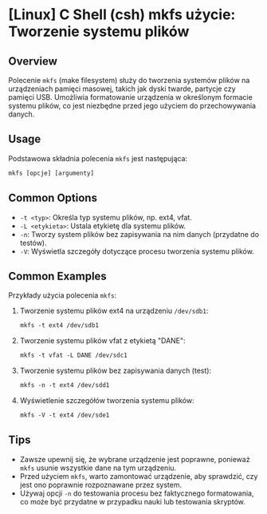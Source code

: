 # [Linux] C Shell (csh) mkfs użycie: Tworzenie systemu plików

## Overview
Polecenie `mkfs` (make filesystem) służy do tworzenia systemów plików na urządzeniach pamięci masowej, takich jak dyski twarde, partycje czy pamięci USB. Umożliwia formatowanie urządzenia w określonym formacie systemu plików, co jest niezbędne przed jego użyciem do przechowywania danych.

## Usage
Podstawowa składnia polecenia `mkfs` jest następująca:

```csh
mkfs [opcje] [argumenty]
```

## Common Options
- `-t <typ>`: Określa typ systemu plików, np. ext4, vfat.
- `-L <etykieta>`: Ustala etykietę dla systemu plików.
- `-n`: Tworzy system plików bez zapisywania na nim danych (przydatne do testów).
- `-V`: Wyświetla szczegóły dotyczące procesu tworzenia systemu plików.

## Common Examples
Przykłady użycia polecenia `mkfs`:

1. Tworzenie systemu plików ext4 na urządzeniu `/dev/sdb1`:
   ```csh
   mkfs -t ext4 /dev/sdb1
   ```

2. Tworzenie systemu plików vfat z etykietą "DANE":
   ```csh
   mkfs -t vfat -L DANE /dev/sdc1
   ```

3. Tworzenie systemu plików bez zapisywania danych (test):
   ```csh
   mkfs -n -t ext4 /dev/sdd1
   ```

4. Wyświetlenie szczegółów tworzenia systemu plików:
   ```csh
   mkfs -V -t ext4 /dev/sde1
   ```

## Tips
- Zawsze upewnij się, że wybrane urządzenie jest poprawne, ponieważ `mkfs` usunie wszystkie dane na tym urządzeniu.
- Przed użyciem `mkfs`, warto zamontować urządzenie, aby sprawdzić, czy jest ono poprawnie rozpoznawane przez system.
- Używaj opcji `-n` do testowania procesu bez faktycznego formatowania, co może być przydatne w przypadku nauki lub testowania skryptów.